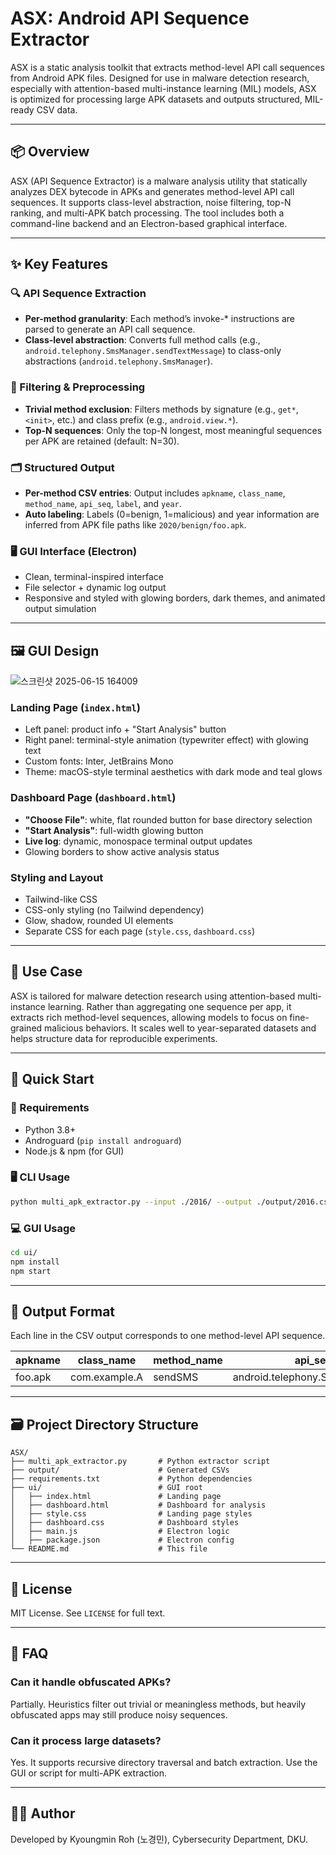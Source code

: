 # ASX: Android API Sequence Extractor

ASX is a static analysis toolkit that extracts method-level API call sequences from Android APK files. Designed for use in malware detection research, especially with attention-based multi-instance learning (MIL) models, ASX is optimized for processing large APK datasets and outputs structured, MIL-ready CSV data.

---

## 📦 Overview

ASX (API Sequence Extractor) is a malware analysis utility that statically analyzes DEX bytecode in APKs and generates method-level API call sequences. It supports class-level abstraction, noise filtering, top-N ranking, and multi-APK batch processing. The tool includes both a command-line backend and an Electron-based graphical interface.

---

## ✨ Key Features

### 🔍 API Sequence Extraction

* **Per-method granularity**: Each method’s invoke-\* instructions are parsed to generate an API call sequence.
* **Class-level abstraction**: Converts full method calls (e.g., `android.telephony.SmsManager.sendTextMessage`) to class-only abstractions (`android.telephony.SmsManager`).

### 🧹 Filtering & Preprocessing

* **Trivial method exclusion**: Filters methods by signature (e.g., `get*`, `<init>`, etc.) and class prefix (e.g., `android.view.*`).
* **Top-N sequences**: Only the top-N longest, most meaningful sequences per APK are retained (default: N=30).

### 🗂 Structured Output

* **Per-method CSV entries**: Output includes `apkname`, `class_name`, `method_name`, `api_seq`, `label`, and `year`.
* **Auto labeling**: Labels (0=benign, 1=malicious) and year information are inferred from APK file paths like `2020/benign/foo.apk`.

### 🖥 GUI Interface (Electron)

* Clean, terminal-inspired interface
* File selector + dynamic log output
* Responsive and styled with glowing borders, dark themes, and animated output simulation

---

## 🖼 GUI Design

![스크린샷 2025-06-15 164009](https://github.com/user-attachments/assets/0f38fae0-c67b-4271-bd68-96f7769bee56)

### Landing Page (`index.html`)

* Left panel: product info + "Start Analysis" button
* Right panel: terminal-style animation (typewriter effect) with glowing text
* Custom fonts: Inter, JetBrains Mono
* Theme: macOS-style terminal aesthetics with dark mode and teal glows

### Dashboard Page (`dashboard.html`)

* **"Choose File"**: white, flat rounded button for base directory selection
* **"Start Analysis"**: full-width glowing button
* **Live log**: dynamic, monospace terminal output updates
* Glowing borders to show active analysis status

### Styling and Layout

* Tailwind-like CSS
* CSS-only styling (no Tailwind dependency)
* Glow, shadow, rounded UI elements
* Separate CSS for each page (`style.css`, `dashboard.css`)

---

## 🧪 Use Case

ASX is tailored for malware detection research using attention-based multi-instance learning. Rather than aggregating one sequence per app, it extracts rich method-level sequences, allowing models to focus on fine-grained malicious behaviors. It scales well to year-separated datasets and helps structure data for reproducible experiments.

---

## 🚀 Quick Start

### 🔧 Requirements

* Python 3.8+
* Androguard (`pip install androguard`)
* Node.js & npm (for GUI)

### 🖥 CLI Usage

```bash
python multi_apk_extractor.py --input ./2016/ --output ./output/2016.csv
```

### 💻 GUI Usage

```bash
cd ui/
npm install
npm start
```

---

## 🧾 Output Format

Each line in the CSV output corresponds to one method-level API sequence.

| apkname | class\_name   | method\_name | api\_seq                         | label | year |
| ------- | ------------- | ------------ | -------------------------------- | ----- | ---- |
| foo.apk | com.example.A | sendSMS      | android.telephony.SmsManager;... | 0     | 2016 |

---

## 🗃 Project Directory Structure

```
ASX/
├── multi_apk_extractor.py       # Python extractor script
├── output/                      # Generated CSVs
├── requirements.txt             # Python dependencies
├── ui/                          # GUI root
│   ├── index.html               # Landing page
│   ├── dashboard.html           # Dashboard for analysis
│   ├── style.css                # Landing page styles
│   ├── dashboard.css            # Dashboard styles
│   ├── main.js                  # Electron logic
│   ├── package.json             # Electron config
└── README.md                    # This file
```

---

## 📜 License

MIT License. See `LICENSE` for full text.

---

## 🙋 FAQ

### Can it handle obfuscated APKs?

Partially. Heuristics filter out trivial or meaningless methods, but heavily obfuscated apps may still produce noisy sequences.

### Can it process large datasets?

Yes. It supports recursive directory traversal and batch extraction. Use the GUI or script for multi-APK extraction.

---

## 👨‍💻 Author

Developed by Kyoungmin Roh (노경민), Cybersecurity Department, DKU.
